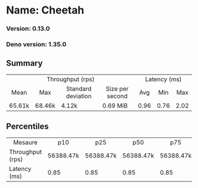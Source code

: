 # Name: Cheetah 
  
  ### Version: 0.13.0
  ### Deno version: 1.35.0

## Summary
<table>
<tr>
    <td align="center" colspan="4">Throughput (rps)</td>
    <td align="center" colspan="3">Latency (ms)</td>
</tr>
<tr>
    <td align="center">Mean</td>
    <td align="center">Max</td>
    <td align="center">Standard deviation</td>
    <td align="center">Size per second</td>
    <td align="center">Avg</td>
    <td align="center">Min</td>
    <td align="center">Max</td>
</tr>
<tr>
    <td>65.61k</td>
    <td>68.46k</td>
    <td>4.12k</td>
    <td>0.69 MiB</td>
    <td>0.96</td>
    <td>0.76</td>
    <td>2.02</td>
</tr>
</table>

## Percentiles

<table>
<tr>
  <td align="center">Mesaure</td>
  <td align="center">p10</td>
  <td align="center">p25</td>
  <td align="center">p50</td>
  <td align="center">p75</td>
  <td align="center">p90</td>
  <td align="center">p95</td>
  <td align="center">p99</td>
</tr>
<tr>
  <td>Throughput (rps)</td>
  <td>56388.47k</td>
  <td>56388.47k</td>
  <td>56388.47k</td>
  <td>56388.47k</td>
  <td>68278.43k</td>
  <td>68457.89k</td>
  <td>68457.89k</td>
</tr>
<tr>
  <td>Latency (ms)</td>
  <td>0.85</td>
  <td>0.85</td>
  <td>0.85</td>
  <td>0.85</td>
  <td>1.07</td>
  <td>1.09</td>
  <td>1.17</td>
</tr>
</table>
